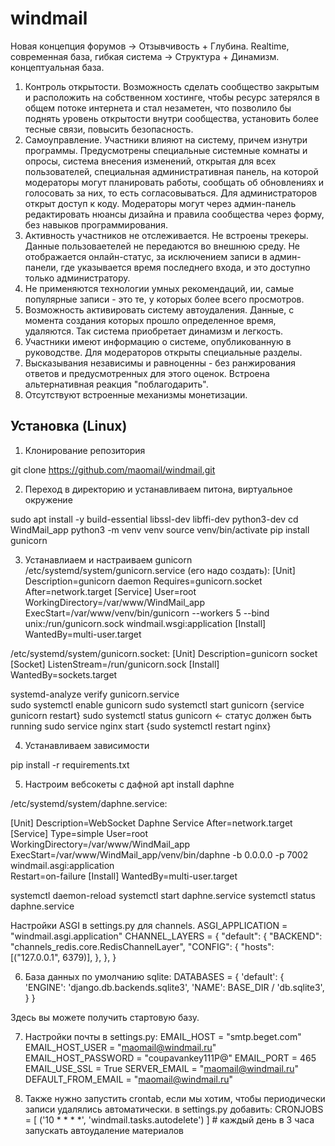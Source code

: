 # windmail
<!--Идея-->
Новая концепция форумов -> Отзывчивость + Глубина. Realtime, современная база, гибкая система -> Структура + Динамизм.
концептуальная база.
1) Контроль открытости. Возможность сделать сообщество закрытым и расположить на собственном хостинге, чтобы ресурс затерялся в общем потоке интернета
и стал незаметен, что позволило бы поднять уровень открытости внутри сообщества, установить более тесные связи, повысить безопасность.
2) Самоуправление. Участники влияют на систему, причем изнутри программы. Предусмотрены специальные системные комнаты и опросы, система внесения изменений,
открытая для всех пользователей, специальная административная панель, на которой модераторы могут планировать работы, сообщать об обновлениях и 
голосовать за них, то есть согласовываться. Для администраторов открыт доступ к коду. Модераторы могут через админ-панель редактировать нюансы дизайна
и правила сообщества через форму, без навыков программирования.
3) Активность участников не отслеживается. Не встроены трекеры. Данные пользоваетелей не передаются во внешнюю среду. Не отображается онлайн-статус, за
исключением записи в админ-панели, где указывается время последнего входа, и это доступно только администратору.
4) Не применяются технологии умных рекомендаций, ии, самые популярные записи - это те, у которых более всего просмотров.
5) Возможность активировать систему автоудаления. Данные, с момента создания которых прошло определенное время, удаляются. Так система приобретает
динамизм и легкость.
6) Участники имеют информацию о системе, опубликованную в руководстве. Для модераторов открыты специальные разделы.
7) Высказывания независимы и равноценны - без ранжирования ответов и предусмотренных для этого оценок. Встроена альтернативная реакция "поблагодарить".
8) Отсутствуют встроенные механизмы монетизации.

<!--Установка-->
## Установка (Linux)
1. Клонирование репозитория 

git clone https://github.com/maomail/windmail.git

2. Переход в директорию и устанавливаем питона, виртуальное окружение

sudo apt install -y build-essential libssl-dev libffi-dev python3-dev
cd WindMail_app 
python3 -m venv venv
source venv/bin/activate
pip install gunicorn

3. Устанавлиаем и настраиваем gunicorn
/etc/systemd/system/gunicorn.service (его надо создать): 
[Unit]
Description=gunicorn daemon
Requires=gunicorn.socket
After=network.target
[Service]
User=root
WorkingDirectory=/var/www/WindMail_app
ExecStart=/var/www/venv/bin/gunicorn --workers 5 --bind unix:/run/gunicorn.sock windmail.wsgi:application
[Install]
WantedBy=multi-user.target

/etc/systemd/system/gunicorn.socket:
[Unit]
Description=gunicorn socket
[Socket]
ListenStream=/run/gunicorn.sock
[Install]
WantedBy=sockets.target

systemd-analyze verify gunicorn.service  
sudo systemctl enable gunicorn
sudo systemctl start gunicorn {service gunicorn restart}
sudo systemctl status gunicorn <- статус должен быть running
sudo service nginx start {sudo systemctl restart nginx}

4. Устанавливаем зависимости

pip install -r requirements.txt

5. Настроим вебсокеты с дафной
apt install daphne

/etc/systemd/system/daphne.service:

[Unit]
Description=WebSocket Daphne Service
After=network.target
[Service]
Type=simple
User=root
WorkingDirectory=/var/www/WindMail_app
ExecStart=/var/www/WindMail_app/venv/bin/daphne -b 0.0.0.0 -p 7002 windmail.asgi:application  
Restart=on-failure
[Install]
WantedBy=multi-user.target

systemctl daemon-reload
systemctl start daphne.service
systemctl status daphne.service

Настройки ASGI в settings.py для channels.
ASGI_APPLICATION = "windmail.asgi.application"
CHANNEL_LAYERS = {
    "default": {
        "BACKEND": "channels_redis.core.RedisChannelLayer",
        "CONFIG": {
            "hosts": [("127.0.0.1", 6379)],
        },
    },
}

6. База данных по умолчанию sqlite:
DATABASES = {
    'default': {
        'ENGINE': 'django.db.backends.sqlite3',
        'NAME': BASE_DIR / 'db.sqlite3',
    }
}

Здесь вы можете получить стартовую базу.

7. Настройки почты в settings.py: 
EMAIL_HOST = "smtp.beget.com"
EMAIL_HOST_USER = "maomail@windmail.ru"
EMAIL_HOST_PASSWORD = "coupavankey111P@"
EMAIL_PORT = 465
EMAIL_USE_SSL = True
SERVER_EMAIL = "maomail@windmail.ru"
DEFAULT_FROM_EMAIL = "maomail@windmail.ru"

8. Также нужно запустить crontab, если мы хотим, чтобы периодически записи удалялись автоматически.
в settings.py добавить:
CRONJOBS = [
   ('10 * * * *', 'windmail.tasks.autodelete')
] # каждый день в 3 часа запускать автоудаление материалов
